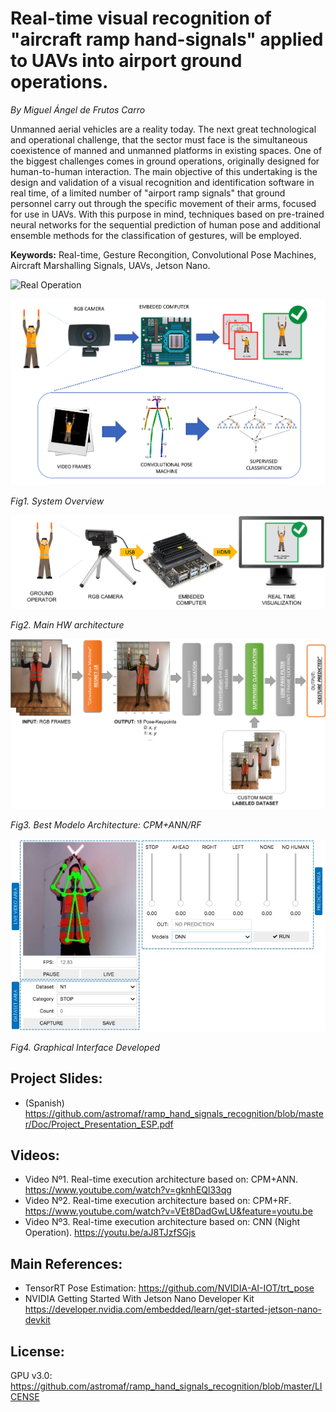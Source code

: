 # Real-time visual recognition of "aircraft ramp hand-signals" applied to UAVs into airport ground operations.
*By Miguel Ángel de Frutos Carro*

Unmanned aerial vehicles are a reality today. The next great technological and operational challenge, that the sector must face is the simultaneous coexistence of manned and unmanned platforms in existing spaces. One of the biggest challenges comes in ground operations, originally designed for human-to-human interaction.
The main objective of this undertaking is the design and validation of a visual recognition and identification software in real time, of a limited number of  "airport ramp signals" that ground personnel carry out through the specific movement of their arms, focused for use in UAVs.
With this purpose in mind, techniques based on pre-trained neural networks for the sequential prediction of human pose and additional ensemble methods for the classification of gestures, will be employed.

**Keywords:** Real-time, Gesture Recongition, Convolutional Pose Machines, Aircraft Marshalling Signals, UAVs, Jetson Nano.
<p align="center">

![Real Operation](https://github.com/astromaf/ramp_hand_signals_recognition/blob/master/Real%20Test%20validation/v1_gif.gif "Real Test")
  
![CONOPS](Figures/1_2.png?raw=true "System Overview")


*Fig1. System Overview*


![Setup](Figures/4_1.jpg?raw=true "Main HW architecture")


*Fig2. Main HW architecture*



![GUI](Figures/4_2.png?raw=true "Best Architecture")


*Fig3. Best Modelo Architecture: CPM+ANN/RF*



![GUI](Figures/5_1.jpg?raw=true "Graphical Interface")


*Fig4. Graphical Interface Developed*
</p>

## Project Slides:
- (Spanish) https://github.com/astromaf/ramp_hand_signals_recognition/blob/master/Doc/Project_Presentation_ESP.pdf

## Videos:
- Video Nº1. Real-time execution architecture based on: CPM+ANN. https://www.youtube.com/watch?v=gknhEQl33qg 
- Video Nº2. Real-time execution architecture based on: CPM+RF. https://www.youtube.com/watch?v=VEt8DadGwLU&feature=youtu.be
- Video Nº3. Real-time execution architecture based on: CNN (Night Operation). https://youtu.be/aJ8TJzfSGjs

## Main References:
- TensorRT Pose Estimation: https://github.com/NVIDIA-AI-IOT/trt_pose
- NVIDIA Getting Started With Jetson Nano Developer Kit https://developer.nvidia.com/embedded/learn/get-started-jetson-nano-devkit
## License:
GPU v3.0: https://github.com/astromaf/ramp_hand_signals_recognition/blob/master/LICENSE



